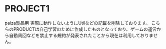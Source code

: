 # PROJECT1
paiza製品用
実際に動作しないようにUtilなどの記載を削除しております。
こちらのPRODUCTは自己学習のために作成したものとなっており、ゲームの運営から自動周回などを禁止する規約が発表されたことから現在は利用しておりません。
